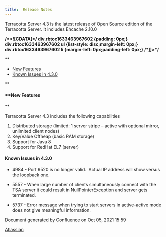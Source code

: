 ```yaml
---
title:  Release Notes
---
```


Terracotta Server 4.3 is the latest release of Open Source edition of the Terracotta Server. It includes Ehcache 2.10.0

**/\*<!\[CDATA\[\*/ div.rbtoc1633463967602 {padding: 0px;} div.rbtoc1633463967602 ul {list-style: disc;margin-left: 0px;} div.rbtoc1633463967602 li {margin-left: 0px;padding-left: 0px;} /\*\]\]>\*/**

**

*   [New Features](#ReleaseNotes:TerracottaServer4.3.0OpenSource-NewFeatures)
*   [Known Issues in 4.3.0](#ReleaseNotes:TerracottaServer4.3.0OpenSource-KnownIssuesin4.3.0)

**

#### **New Features  
**

Terracotta Server 4.3 includes the following capabilities

1.  Distributed storage (limited: 1 server stripe – active with optional mirror, unlimited client nodes)
2.  Key/Value Offheap (basic RAM storage)
3.  Support for Java 8
4.  Support for RedHat EL7 (server)  
    

#### Known Issues in 4.3.0

*   4984 - Port 9520 is no longer valid.  Actual IP address will show versus the loopback one.
    
*   5557 - When large number of clients simultaneously connect with the TSA server it could result in NullPointerException and server gets terminated.
    
*   5737 - Error message when trying to start servers in active-active mode does not give meaningful information.  
      
    

Document generated by Confluence on Oct 05, 2021 15:59

[Atlassian](http://www.atlassian.com/)
